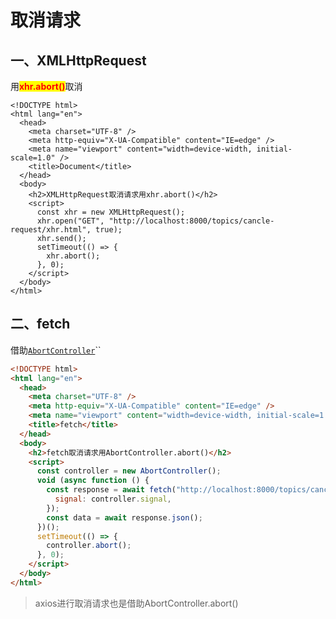 # 取消请求

## 一、XMLHttpRequest

用<mark style="color:red;">**xhr.abort()**</mark>取消

```markup
<!DOCTYPE html>
<html lang="en">
  <head>
    <meta charset="UTF-8" />
    <meta http-equiv="X-UA-Compatible" content="IE=edge" />
    <meta name="viewport" content="width=device-width, initial-scale=1.0" />
    <title>Document</title>
  </head>
  <body>
    <h2>XMLHttpRequest取消请求用xhr.abort()</h2>
    <script>
      const xhr = new XMLHttpRequest();
      xhr.open("GET", "http://localhost:8000/topics/cancle-request/xhr.html", true);
      xhr.send();
      setTimeout(() => {
        xhr.abort();
      }, 0);
    </script>
  </body>
</html>
```

## 二、fetch

借助[`AbortController`](https://developer.mozilla.org/zh-CN/docs/Web/API/AbortController)``

```html
<!DOCTYPE html>
<html lang="en">
  <head>
    <meta charset="UTF-8" />
    <meta http-equiv="X-UA-Compatible" content="IE=edge" />
    <meta name="viewport" content="width=device-width, initial-scale=1.0" />
    <title>fetch</title>
  </head>
  <body>
    <h2>fetch取消请求用AbortController.abort()</h2>
    <script>
      const controller = new AbortController();
      void (async function () {
        const response = await fetch("http://localhost:8000/topics/cancle-request/fetch.html", {
          signal: controller.signal,
        });
        const data = await response.json();
      })();
      setTimeout(() => {
        controller.abort();
      }, 0);
    </script>
  </body>
</html>

```

> axios进行取消请求也是借助AbortController.abort()

